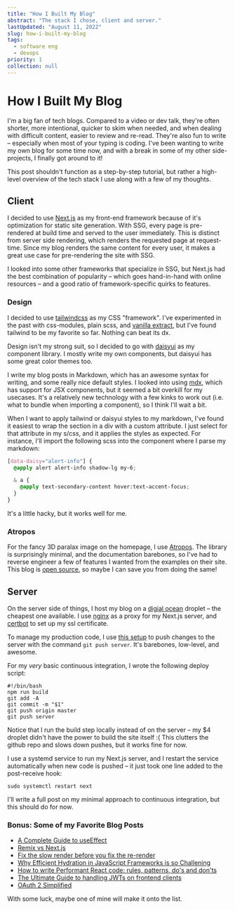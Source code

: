 ```yaml
---
title: "How I Built My Blog"
abstract: "The stack I chose, client and server."
lastUpdated: "August 11, 2022"
slug: how-i-built-my-blog
tags:
  - software eng
  - devops
priority: 1
collection: null
---
```


# How I Built My Blog

I'm a big fan of tech blogs. Compared to a video or dev talk, they're often shorter, more intentional, quicker to skim when needed, and when dealing with difficult content, easier to review and re-read. They're also fun to write – especially when most of your typing is coding. I've been wanting to write my own blog for some time now, and with a break in some of my other side-projects, I finally got around to it!

This post shouldn't function as a step-by-step tutorial, but rather a high-level overview of the tech stack I use along with a few of my thoughts.

## Client

I decided to use [Next.js](https://nextjs.org/) as my front-end framework because of it's optimization for static site generation. With SSG, every page is pre-rendered at build time and served to the user immediately. This is distinct from server side rendering, which renders the requested page at request-time. Since my blog renders the same content for every user, it makes a great use case for pre-rendering the site with SSG.

I looked into some other frameworks that specialize in SSG, but Next.js had the best combination of popularity – which goes hand-in-hand with online resources – and a good ratio of framework-specific quirks to features.

### Design

I decided to use [tailwindcss](https://tailwindcss.com/) as my CSS "framework". I've experimented in the past with css-modules, plain scss, and [vanilla extract](https://vanilla-extract.style/), but I've found tailwind to be my favorite so far. Nothing can beat its dx.

Design isn't my strong suit, so I decided to go with [daisyui](https://daisyui.com/) as my component library. I mostly write my own components, but daisyui has some great color themes too.

I write my blog posts in Markdown, which has an awesome syntax for writing, and some really nice default styles. I looked into using [mdx](https://mdxjs.com/), which has support for JSX components, but it seemed a bit overkill for my usecases. It's a relatively new technology with a few kinks to work out (i.e. what to bundle when importing a component), so I think I'll wait a bit.

When I want to apply tailwind or daisyui styles to my markdown, I've found it easiest to wrap the section in a div with a custom attribute. I just select for that attribute in my s/css, and it applies the styles as expected. For instance, I'll import the following scss into the component where I parse my markdown:

```scss
[data-daisy="alert-info"] {
  @apply alert alert-info shadow-lg my-6;

  & a {
    @apply text-secondary-content hover:text-accent-focus;
  }
}
```

It's a little hacky, but it works well for me.

### Atropos

For the fancy 3D paralax image on the homepage, I use [Atropos](https://atroposjs.com/). The library is surprisingly minimal, and the documentation barebones, so I've had to reverse engineer a few of features I wanted from the examples on their site. This blog is [open source](https://github.com/ElanMedoff/personal-site), so maybe I can save you from doing the same!

## Server

On the server side of things, I host my blog on a [digial ocean](https://www.digitalocean.com/) droplet – the cheapest one available. I use [nginx](https://www.nginx.com/) as a proxy for my Next.js server, and [certbot](https://certbot.eff.org/) to set up my ssl certificate.

To manage my production code, I use [this setup](https://toroid.org/git-website-howto) to push changes to the server with the command `git push server`. It's barebones, low-level, and awesome.

For my _very_ basic continuous integration, I wrote the following deploy script:

```
#!/bin/bash
npm run build
git add -A
git commit -m "$1"
git push origin master
git push server
```

Notice that I run the build step locally instead of on the server – my $4 droplet didn't have the power to build the site itself :( This clutters the github repo and slows down pushes, but it works fine for now.

I use a systemd service to run my Next.js server, and I restart the service automatically when new code is pushed – it just took one line added to the post-receive hook:

```text
sudo systemctl restart next
```

I'll write a full post on my minimal approach to continuous integration, but this should do for now.

### Bonus: Some of my Favorite Blog Posts

- [A Complete Guide to useEffect](https://overreacted.io/a-complete-guide-to-useeffect/)
- [Remix vs Next.js](https://remix.run/blog/remix-vs-next)
- [Fix the slow render before you fix the re-render](https://kentcdodds.com/blog/fix-the-slow-render-before-you-fix-the-re-render)
- [Why Efficient Hydration in JavaScript Frameworks is so Challening](https://dev.to/this-is-learning/why-efficient-hydration-in-javascript-frameworks-is-so-challenging-1ca3)
- [How to write Performant React code: rules, patterns, do's and don'ts](https://www.developerway.com/posts/how-to-write-performant-react-code)
- [The Ultimate Guide to handling JWTs on frontend clients](https://hasura.io/blog/best-practices-of-using-jwt-with-graphql)
- [OAuth 2 Simplified](https://aaronparecki.com/oauth-2-simplified/)

With some luck, maybe one of mine will make it onto the list.
